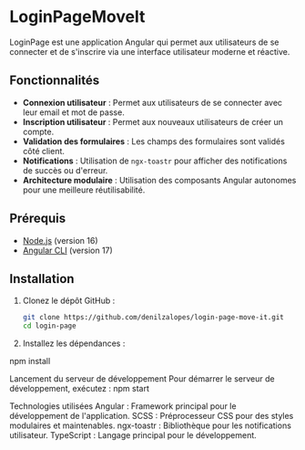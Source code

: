 # LoginPageMoveIt

LoginPage est une application Angular qui permet aux utilisateurs de se connecter et de s'inscrire via une interface utilisateur moderne et réactive.

## Fonctionnalités

- **Connexion utilisateur** : Permet aux utilisateurs de se connecter avec leur email et mot de passe.
- **Inscription utilisateur** : Permet aux nouveaux utilisateurs de créer un compte.
- **Validation des formulaires** : Les champs des formulaires sont validés côté client.
- **Notifications** : Utilisation de `ngx-toastr` pour afficher des notifications de succès ou d'erreur.
- **Architecture modulaire** : Utilisation des composants Angular autonomes pour une meilleure réutilisabilité.


## Prérequis

- [Node.js](https://nodejs.org/) (version 16)
- [Angular CLI](https://angular.io/cli) (version 17)

## Installation

1. Clonez le dépôt GitHub :

   ```bash
   git clone https://github.com/denilzalopes/login-page-move-it.git
   cd login-page

2. Installez les dépendances :

npm install

Lancement du serveur de développement
Pour démarrer le serveur de développement, exécutez :
npm start


Technologies utilisées
Angular : Framework principal pour le développement de l'application.
SCSS : Préprocesseur CSS pour des styles modulaires et maintenables.
ngx-toastr : Bibliothèque pour les notifications utilisateur.
TypeScript : Langage principal pour le développement.
